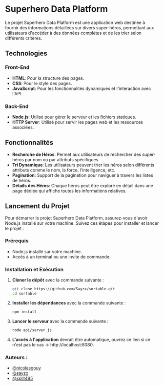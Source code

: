 # Superhero Data Platform

Le projet Superhero Data Platform est une application web destinée à fournir des informations détaillées sur divers super-héros, permettant aux utilisateurs d'accéder à des données complètes et de les trier selon différents critères.

## Technologies

### Front-End

- **HTML**: Pour la structure des pages.
- **CSS**: Pour le style des pages.
- **JavaScript**: Pour les fonctionnalités dynamiques et l'interaction avec l'API.

### Back-End

- **Node.js**: Utilisé pour gérer le serveur et les fichiers statiques.
- **HTTP Server**: Utilisé pour servir les pages web et les ressources associées.

## Fonctionnalités

- **Recherche de Héros**: Permet aux utilisateurs de rechercher des super-héros par nom ou par attributs spécifiques.
- **Tri Dynamique**: Les utilisateurs peuvent trier les héros selon différents attributs comme le nom, la force, l'intelligence, etc.
- **Pagination**: Support de la pagination pour naviguer à travers les listes de héros.
- **Détails des Héros**: Chaque héros peut être exploré en détail dans une page dédiée qui affiche toutes les informations relatives.

## Lancement du Projet

Pour démarrer le projet Superhero Data Platform, assurez-vous d'avoir Node.js installé sur votre machine. Suivez ces étapes pour installer et lancer le projet :

### Prérequis

- Node.js installé sur votre machine.
- Accès à un terminal ou une invite de commande.

### Installation et Exécution

1. **Cloner le dépôt** avec la commande suivante :

   ```bash
   git clone https://github.com/Sayzx/sortable.git
   cd sortable
   ```

2. **Installer les dépendances** avec la commande suivante :

   ```bash
   npm install
   ```

3. **Lancer le serveur** avec la commande suivante :

   ```bash
   node api/server.js
   ```

4. **L'accès à l'application** devrait être automatique, ouvrez ce lien si ce n'est pas le cas -> http://localhost:8080.


### Auteurs :

- [@nicolasgouy](https://www.github.com/gonicolas12)
- [@sayzx](https://github.com/Sayzx)
- [@xplit495](https://github.com/Xplit495)